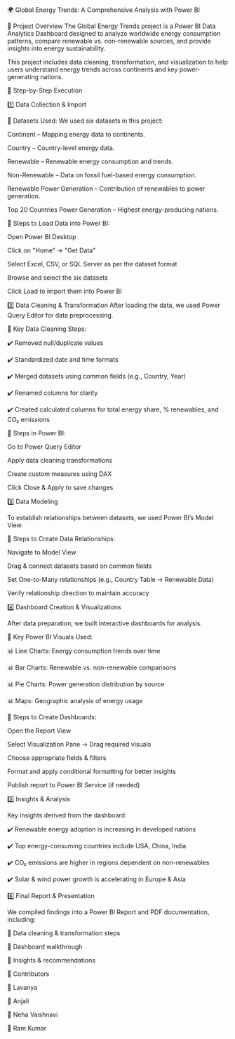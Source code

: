 🌍 Global Energy Trends: A Comprehensive Analysis with Power BI

📌 Project Overview
The Global Energy Trends project is a Power BI Data Analytics Dashboard designed to analyze worldwide energy consumption patterns, compare renewable vs. non-renewable sources, and provide insights into energy sustainability.

This project includes data cleaning, transformation, and visualization to help users understand energy trends across continents and key power-generating nations.

🚀 Step-by-Step Execution

1️⃣ Data Collection & Import

📌 Datasets Used:
We used six datasets in this project:

Continent – Mapping energy data to continents.

Country – Country-level energy data.

Renewable – Renewable energy consumption and trends.

Non-Renewable – Data on fossil fuel-based energy consumption.

Renewable Power Generation – Contribution of renewables to power generation.

Top 20 Countries Power Generation – Highest energy-producing nations.

🔹 Steps to Load Data into Power BI:

Open Power BI Desktop

Click on "Home" → "Get Data"

Select Excel, CSV, or SQL Server as per the dataset format

Browse and select the six datasets

Click Load to import them into Power BI

2️⃣ Data Cleaning & Transformation
After loading the data, we used Power Query Editor for data preprocessing.

🔹 Key Data Cleaning Steps:

✔️ Removed null/duplicate values

✔️ Standardized date and time formats

✔️ Merged datasets using common fields (e.g., Country, Year)

✔️ Renamed columns for clarity

✔️ Created calculated columns for total energy share, % renewables, and CO₂ emissions

📌 Steps in Power BI:

Go to Power Query Editor

Apply data cleaning transformations

Create custom measures using DAX

Click Close & Apply to save changes

3️⃣ Data Modeling

To establish relationships between datasets, we used Power BI’s Model View.

🔹 Steps to Create Data Relationships:

Navigate to Model View

Drag & connect datasets based on common fields

Set One-to-Many relationships (e.g., Country Table → Renewable Data)

Verify relationship direction to maintain accuracy

4️⃣ Dashboard Creation & Visualizations

After data preparation, we built interactive dashboards for analysis.

🔹 Key Power BI Visuals Used:

📊 Line Charts: Energy consumption trends over time

📊 Bar Charts: Renewable vs. non-renewable comparisons

📊 Pie Charts: Power generation distribution by source

📊 Maps: Geographic analysis of energy usage

📌 Steps to Create Dashboards:

Open the Report View

Select Visualization Pane → Drag required visuals

Choose appropriate fields & filters

Format and apply conditional formatting for better insights

Publish report to Power BI Service (if needed)

5️⃣ Insights & Analysis

Key insights derived from the dashboard:

✔️ Renewable energy adoption is increasing in developed nations

✔️ Top energy-consuming countries include USA, China, India

✔️ CO₂ emissions are higher in regions dependent on non-renewables

✔️ Solar & wind power growth is accelerating in Europe & Asia

6️⃣ Final Report & Presentation

We compiled findings into a Power BI Report and PDF documentation, including:

📌 Data cleaning & transformation steps

📌 Dashboard walkthrough

📌 Insights & recommendations

📢 Contributors

👤 Lavanya

👤 Anjali

👤 Neha Vaishnavi

👤 Ram Kumar
